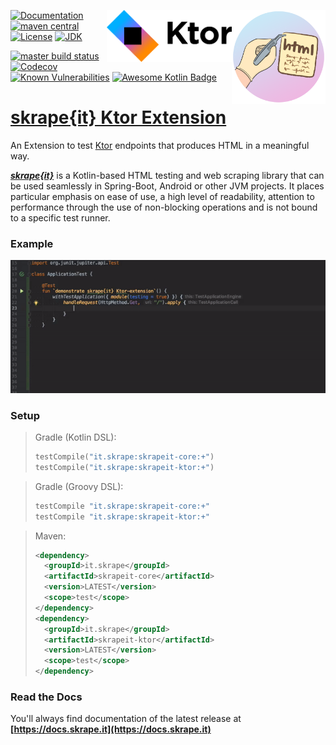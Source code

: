 <a href="https://docs.skrape.it/docs/"><img width="150px" height="150px" align="right" src="skrape.png"/><a/>
<a href="https://ktor.io/"><img width="200px" align="right" src="ktor.png"/><a/>

[![Documentation](https://img.shields.io/badge/skrape%7Bit%7D-docs-blue.svg)](https://docs.skrape.it)
[![maven central](https://img.shields.io/maven-central/v/it.skrape/skrapeit-ktor.svg?color=0)](https://search.maven.org/search?q=g:it.skrape%20AND%20a:skrapeit-ktor&skrapeit-ktor=gav)
[![License](https://img.shields.io/github/license/skrapeit/skrape.it.svg)](https://github.com/skrapeit/skrape.it/blob/master/LICENSE)
[![JDK](https://img.shields.io/badge/jdk-8-green.svg)](http://www.oracle.com/technetwork/java/javase/downloads/index.html)

[![master build status](https://img.shields.io/travis/skrapeit/skrapeit-ktor-extension.svg?label=master)](https://travis-ci.org/skrapeit/skrapeit-ktor-extension)
[![Codecov](https://img.shields.io/codecov/c/github/skrapeit/skrapeit-ktor-extension.svg)](https://codecov.io/gh/skrapeit/skrapeit-ktor-extension)
[![Known Vulnerabilities](https://snyk.io/test/github/skrapeit/skrapeit-ktor-extension/badge.svg?targetFile=pom.xml)](https://snyk.io/test/github/skrapeit/skrapeit-ktor-extension?targetFile=pom.xml)
[![Awesome Kotlin Badge](https://kotlin.link/awesome-kotlin.svg)](https://github.com/KotlinBy/awesome-kotlin)

[skrape{it} Ktor Extension](https://docs.skrape.it)
======================================================

An Extension to test [Ktor](https://ktor.io/) endpoints that produces HTML in a meaningful way.

_**[skrape{it}](http://www.skrape.it)**_ is a Kotlin-based HTML testing and web scraping library
that can be used seamlessly in Spring-Boot, Android or other JVM projects.
It places particular emphasis on ease of use, a high level of readability, 
attention to performance through the use of non-blocking operations and is not 
bound to a specific test runner.

### Example

![example-usage](example-usage.gif "Documentation by example")

### Setup
> Gradle (Kotlin DSL):
>```kotlin
>testCompile("it.skrape:skrapeit-core:+")
>testCompile("it.skrape:skrapeit-ktor:+")
>```

> Gradle (Groovy DSL):
>```groovy
>testCompile "it.skrape:skrapeit-core:+"
>testCompile "it.skrape:skrapeit-ktor:+"
>```

> Maven:
>```xml
><dependency>
>   <groupId>it.skrape</groupId>
>   <artifactId>skrapeit-core</artifactId>
>   <version>LATEST</version>
>   <scope>test</scope>
> </dependency>
><dependency>
>   <groupId>it.skrape</groupId>
>   <artifactId>skrapeit-ktor</artifactId>
>   <version>LATEST</version>
>   <scope>test</scope>
> </dependency>
>```

### Read the Docs

You'll always find documentation of the latest release at 
**[https://docs.skrape.it](https://docs.skrape.it)**
